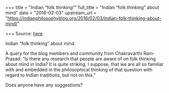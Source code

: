 +++
title = "Indian “folk thinking”"
full_title = "Indian “folk thinking” about mind"
date = "2016-02-03"
upstream_url = "https://indianphilosophyblog.org/2016/02/03/indian-folk-thinking-about-mind/"

+++
Source: [here](https://indianphilosophyblog.org/2016/02/03/indian-folk-thinking-about-mind/).

Indian “folk thinking” about mind

A query for the blog members and community from Chakravarthi Ram-Prasad:
“Is there any research that people are aware of on folk thinking about
mind in India? It is quite striking, I suppose, that we are all so
familiar with and embedded in the philosophical thinking of that
question with regard to Indian traditions, but not on this.”

Does anyone have any suggestions?
